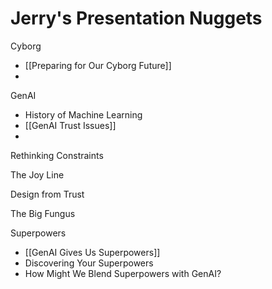 # Jerry's Presentation Nuggets

Cyborg 
- [[Preparing for Our Cyborg Future]] 
- 

GenAI 
- History of Machine Learning 
- [[GenAI Trust Issues]] 
- 

Rethinking Constraints 


The Joy Line 

Design from Trust 

The Big Fungus 

Superpowers 
- [[GenAI Gives Us Superpowers]] 
- Discovering Your Superpowers 
- How Might We Blend Superpowers with GenAI? 


